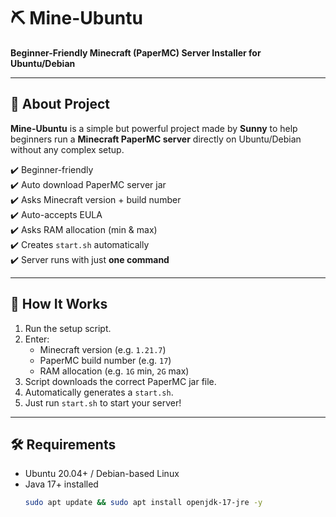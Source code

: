 # ⛏️ Mine-Ubuntu  
**Beginner-Friendly Minecraft (PaperMC) Server Installer for Ubuntu/Debian**

---

## 🌟 About Project
**Mine-Ubuntu** is a simple but powerful project made by **Sunny** to help beginners run a **Minecraft PaperMC server** directly on Ubuntu/Debian without any complex setup.  

✔️ Beginner-friendly  
✔️ Auto download PaperMC server jar  
✔️ Asks Minecraft version + build number  
✔️ Auto-accepts EULA  
✔️ Asks RAM allocation (min & max)  
✔️ Creates `start.sh` automatically  
✔️ Server runs with just **one command**  

---

## 🚀 How It Works
1. Run the setup script.  
2. Enter:
   - Minecraft version (e.g. `1.21.7`)  
   - PaperMC build number (e.g. `17`)  
   - RAM allocation (e.g. `1G` min, `2G` max)  
3. Script downloads the correct PaperMC jar file.  
4. Automatically generates a `start.sh`.  
5. Just run `start.sh` to start your server!  

---

## 🛠️ Requirements
- Ubuntu 20.04+ / Debian-based Linux  
- Java 17+ installed  
  ```bash
  sudo apt update && sudo apt install openjdk-17-jre -y
